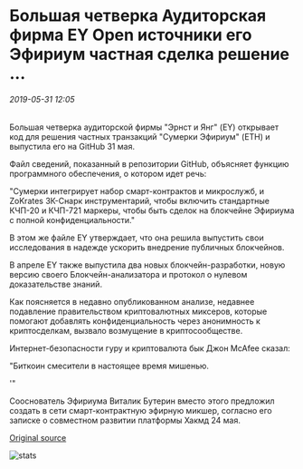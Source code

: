# Большая четверка Аудиторская фирма EY Open источники его Эфириум частная сделка решение ...

###### 2019-05-31 12:05

Большая четверка аудиторской фирмы "Эрнст и Янг" (EY) открывает код для решения частных транзакций "Сумерки Эфириум" (ETH) и выпустила его на GitHub 31 мая.

Файл сведений, показанный в репозитории GitHub, объясняет функцию программного обеспечения, о котором идет речь:

"Сумерки интегрирует набор смарт-контрактов и микрослужб, и ZoKrates ЗК-Снарк инструментарий, чтобы включить стандартные КЧП-20 и КЧП-721 маркеры, чтобы быть сделок на блокчейне Эфириума с полной конфиденциальности."

В этом же файле EY утверждает, что она решила выпустить свои исследования в надежде ускорить внедрение публичных блокчейнов.

В апреле EY также выпустила два новых блокчейн-разработки, новую версию своего Блокчейн-анализатора и протокол о нулевом доказательстве знаний.

Как поясняется в недавно опубликованном анализе, недавнее подавление правительством криптовалютных миксеров, которые помогают добавлять конфиденциальность через анонимность к криптосделкам, вызвало возмущение в криптосообществе.

Интернет-безопасности гуру и криптовалюта бык Джон McAfee сказал:

"Биткоин смесители в настоящее время мишенью.

'"

Сооснователь Эфириума Виталик Бутерин вместо этого предложил создать в сети смарт-контрактную эфирную микшер, согласно его записке о совместном развитии платформы Хакмд 24 мая.

[Original source](https://cointelegraph.com/news/big-four-auditing-firm-ey-open-sources-its-ethereum-private-transaction-solution)

![stats](https://c.statcounter.com/11760860/0/a89fa40b/1/ "stats")